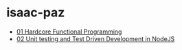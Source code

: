 # isaac-paz

- [01 Hardcore Functional Programming](https://github.com/Unosquare-CoE-JavaScript/isaac-paz/tree/01/hardcore-functional-programming/javascript/01%20hardcore-functional-programming)
- [02 Unit testing and Test Driven Development in NodeJS](https://github.com/Unosquare-CoE-JavaScript/isaac-paz/tree/02-TDD-NodeJS/javascript/02%20Unit%20testing%20and%20Test%20Driven%20Development%20in%20NodeJS)
